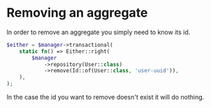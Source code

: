 # Removing an aggregate

In order to remove an aggregate you simply need to know its id.

```php
$either = $manager->transactional(
    static fn() => Either::right(
        $manager
            ->repository(User::class)
            ->remove(Id::of(User::class, 'user-uuid')),
    ),
);
```

In the case the id you want to remove doesn't exist it will do nothing.
